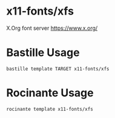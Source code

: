 # x11-fonts/xfs
X.Org font server
https://www.x.org/

# Bastille Usage
```shell
bastille template TARGET x11-fonts/xfs
```

# Rocinante Usage
```shell
rocinante template x11-fonts/xfs
```
